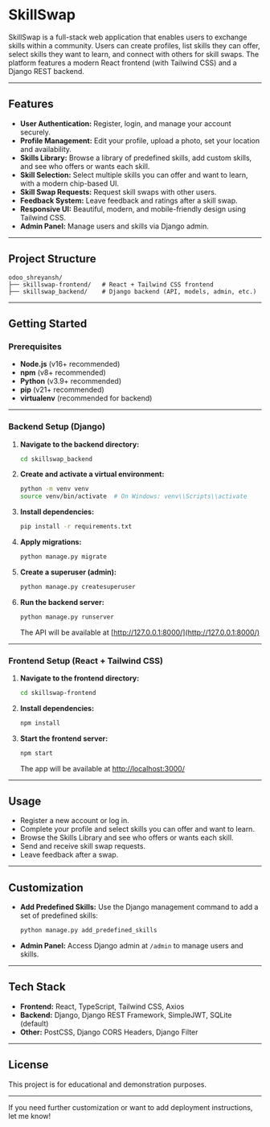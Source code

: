# SkillSwap

SkillSwap is a full-stack web application that enables users to exchange skills within a community. Users can create profiles, list skills they can offer, select skills they want to learn, and connect with others for skill swaps. The platform features a modern React frontend (with Tailwind CSS) and a Django REST backend.

---

## Features

- **User Authentication:** Register, login, and manage your account securely.
- **Profile Management:** Edit your profile, upload a photo, set your location and availability.
- **Skills Library:** Browse a library of predefined skills, add custom skills, and see who offers or wants each skill.
- **Skill Selection:** Select multiple skills you can offer and want to learn, with a modern chip-based UI.
- **Skill Swap Requests:** Request skill swaps with other users.
- **Feedback System:** Leave feedback and ratings after a skill swap.
- **Responsive UI:** Beautiful, modern, and mobile-friendly design using Tailwind CSS.
- **Admin Panel:** Manage users and skills via Django admin.

---

## Project Structure

```
odoo_shreyansh/
├── skillswap-frontend/   # React + Tailwind CSS frontend
├── skillswap_backend/    # Django backend (API, models, admin, etc.)
```

---

## Getting Started

### Prerequisites

- **Node.js** (v16+ recommended)
- **npm** (v8+ recommended)
- **Python** (v3.9+ recommended)
- **pip** (v21+ recommended)
- **virtualenv** (recommended for backend)

---

### Backend Setup (Django)

1. **Navigate to the backend directory:**
   ```sh
   cd skillswap_backend
   ```

2. **Create and activate a virtual environment:**
   ```sh
   python -m venv venv
   source venv/bin/activate  # On Windows: venv\\Scripts\\activate
   ```

3. **Install dependencies:**
   ```sh
   pip install -r requirements.txt
   ```

4. **Apply migrations:**
   ```sh
   python manage.py migrate
   ```

5. **Create a superuser (admin):**
   ```sh
   python manage.py createsuperuser
   ```

6. **Run the backend server:**
   ```sh
   python manage.py runserver
   ```
   The API will be available at [http://127.0.0.1:8000/](http://127.0.0.1:8000/)

---

### Frontend Setup (React + Tailwind CSS)

1. **Navigate to the frontend directory:**
   ```sh
   cd skillswap-frontend
   ```

2. **Install dependencies:**
   ```sh
   npm install
   ```

3. **Start the frontend server:**
   ```sh
   npm start
   ```
   The app will be available at [http://localhost:3000/](http://localhost:3000/)

---

## Usage

- Register a new account or log in.
- Complete your profile and select skills you can offer and want to learn.
- Browse the Skills Library and see who offers or wants each skill.
- Send and receive skill swap requests.
- Leave feedback after a swap.

---

## Customization

- **Add Predefined Skills:** Use the Django management command to add a set of predefined skills:
  ```sh
  python manage.py add_predefined_skills
  ```
- **Admin Panel:** Access Django admin at `/admin` to manage users and skills.

---

## Tech Stack

- **Frontend:** React, TypeScript, Tailwind CSS, Axios
- **Backend:** Django, Django REST Framework, SimpleJWT, SQLite (default)
- **Other:** PostCSS, Django CORS Headers, Django Filter

---

## License

This project is for educational and demonstration purposes.

---

If you need further customization or want to add deployment instructions, let me know! 